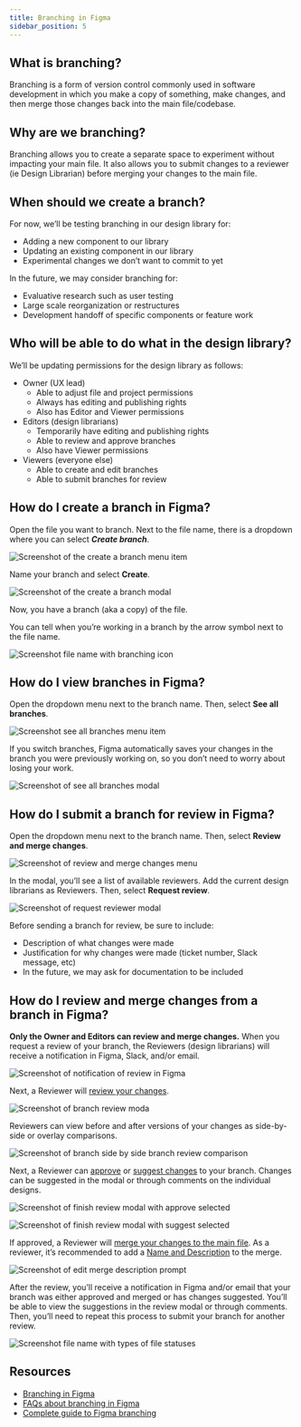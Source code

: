 ```yaml
---
title: Branching in Figma
sidebar_position: 5
---
```


## What is branching?
Branching is a form of version control commonly used in software development in which you make a copy of something, make changes, and then merge those changes back into the main file/codebase.

## Why are we branching?
Branching allows you to create a separate space to experiment without impacting your main file. It also allows you to submit changes to a reviewer (ie Design Librarian) before merging your changes to the main file.

## When should we create a branch?
For now, we’ll be testing branching in our design library for:

* Adding a new component to our library
* Updating an existing component in our library
* Experimental changes we don’t want to commit to yet

In the future, we may consider branching for:

* Evaluative research such as user testing
* Large scale reorganization or restructures
* Development handoff of specific components or feature work

## Who will be able to do what in the design library?
We’ll be updating permissions for the design library as follows:

* Owner (UX lead)
    * Able to adjust file and project permissions
    * Always has editing and publishing rights
    * Also has Editor and Viewer permissions
* Editors (design librarians)
    * Temporarily have editing and publishing rights
    * Able to review and approve branches
    * Also have Viewer permissions
* Viewers (everyone else)
    * Able to create and edit branches
    * Able to submit branches for review

## How do I create a branch in Figma?
Open the file you want to branch. Next to the file name, there is a dropdown where you can select **_Create branch_**.


![Screenshot of the create a branch menu item](/img/figma/figma-create-a-branch-menu.png)

Name your branch and select **Create**.

![Screenshot of the create a branch modal](/img/figma/figma-create-a-branch-modal.png)


Now, you have a branch (aka a copy) of the file. 

You can tell when you’re working in a branch by the arrow symbol next to the file name.

![Screenshot file name with branching icon](/img/figma/figma-branching-file-name.png)


## How do I view branches in Figma?

Open the dropdown menu next to the branch name. Then, select **See all branches**. 

![Screenshot see all branches menu item](/img/figma/figma-see-all-branches-menu.png)


If you switch branches, Figma automatically saves your changes in the branch you were previously working on, so you don’t need to worry about losing your work.

![Screenshot of see all branches modal](/img/figma/figma-see-all-branches-modal.png)



## How do I submit a branch for review in Figma?

Open the dropdown menu next to the branch name. Then, select **Review and merge changes**.


![Screenshot of review and merge changes menu](/img/figma/figma-see-all-branches-modal.png)


In the modal, you’ll see a list of available reviewers. Add the current design librarians as Reviewers. Then, select **Request review**.


![Screenshot of request reviewer modal](/img/figma/figma-branching-request-review-modal.png)

Before sending a branch for review, be sure to include:
- Description of what changes were made
- Justification for why changes were made (ticket number, Slack message, etc)
- In the future, we may ask for documentation to be included


## How do I review and merge changes from a branch in Figma?

**Only the Owner and Editors can review and merge changes.** When you request a review of your branch, the Reviewers (design librarians) will receive a notification in Figma, Slack, and/or email.

![Screenshot of notification of review in Figma](/img/figma/figma-branching-notification.png)


Next, a Reviewer will [review your changes](https://help.figma.com/hc/en-us/articles/5693123873687/#review-changes). 


![Screenshot of branch review moda](/img/figma/figma-branch-review-modal.png)


Reviewers can view before and after versions of your changes as side-by-side or overlay comparisons.


![Screenshot of branch side by side branch review comparison](/img/figma/figma-branch-review-comparison.png)


Next, a Reviewer can [approve](https://help.figma.com/hc/en-us/articles/5693123873687/#approve) or [suggest changes](https://help.figma.com/hc/en-us/articles/5693123873687/#suggest-changes) to your branch. Changes can be suggested in the modal or through comments on the individual designs.

![Screenshot of finish review modal with approve selected](/img/figma/figma-branching-finish-review-modal-approve.png)

![Screenshot of finish review modal with suggest selected](/img/figma/figma-branching-finish-review-modal-suggest.png)


If approved, a Reviewer will [merge your changes to the main file](https://help.figma.com/hc/en-us/articles/5691189138839/). As a reviewer, it’s recommended to add a [Name and Description](https://www.figma.com/best-practices/branching-in-figma/best-practices-when-using-branches/#naming-your-branches) to the merge.

![Screenshot of edit merge description prompt](/img/figma/figma-branching-edit-merge-description-button.png)


After the review, you’ll receive a notification in Figma and/or email that your branch was either approved and merged or has changes suggested. You’ll be able to view the suggestions in the review modal or through comments. Then, you’ll need to repeat this process to submit your branch for another review.

![Screenshot file name with types of file statuses](/img/figma/figma-branch-file-status.png)


## Resources
* [Branching in Figma](https://www.figma.com/best-practices/branching-in-figma/)
* [FAQs about branching in Figma](https://www.figma.com/best-practices/branching-in-figma/questions/)
* [Complete guide to Figma branching](https://ben-maclaren.medium.com/the-complete-guide-to-figma-branching-15bc369f9df6)